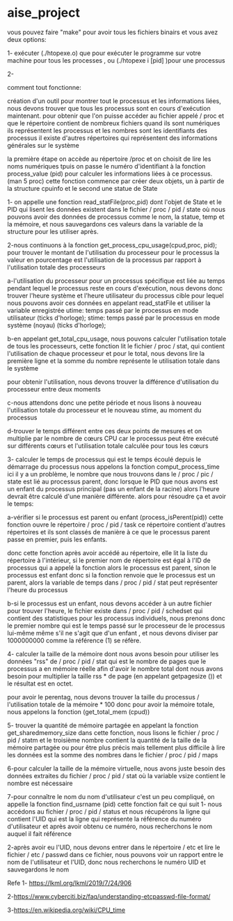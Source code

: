 # aise_project


vous pouvez faire "make" pour avoir tous les fichiers binairs et vous avez deux options: 

1- exécuter (./htopexe.o) que pour exécuter le programme sur votre machine pour tous les processes , ou (./htopexe i [pid] )pour une processus

2-


comment tout fonctionne:

création d'un outil pour montrer tout le processus et les informations liées, nous devons trouver que tous les processus sont en cours d'exécution maintenant.
pour obtenir que l'on puisse accéder au fichier appelé / proc et que le répertoire contient de nombreux fichiers quand ils sont numériques ils représentent les processus et les nombres sont les identifiants des processus
il existe d'autres répertoires qui représentent des informations générales sur le système

la première étape on accède au répertoire /proc et on choisit de lire les noms numériques tpuis on passe le numéro d'identifiant à la fonction process_value (pid) pour calculer les informations liées à ce processus. (man 5 proc)
cette fonction commence par créer deux objets, un à partir de la structure cpuinfo et le second une statue de State 

1- on appelle une fonction read_statFile(proc,pid) dont l'objet de State et le PID 
qui lisent les données existent dans le fichier / proc / pid / state où nous pouvons avoir des données de processus comme le nom, la statue, temp et la mémoire, et nous sauvegardons ces valeurs dans la variable de la structure pour les utiliser après.

2-nous continuons à la fonction  get_process_cpu_usage(cpud,proc, pid);
pour trouver le montant de l'utilisation du processeur pour le processus
la valeur en pourcentage est l'utilisation de la processus par rapport à l'utilisation totale des processeurs
  
   a-l'utilisation du processeur pour un processus spécifique est liée au temps pendant lequel le processus reste en cours d'exécution, nous devons donc trouver l'heure système et l'heure utilisateur du processus cible pour lequel nous pouvons avoir ces données en appelant read_statFile et utiliser la variable enregistrée
utime: temps passé par le processus en mode utilisateur (ticks d'horloge);
stime: temps passé par le processus en mode système (noyau) (ticks d'horloge);

   b-en appelant get_total_cpu_usage, nous pouvons calculer l'utilisation totale de tous les processeurs, cette fonction lit le fichier / proc / stat, qui contient l'utilisation de chaque processeur et pour le total, nous devons lire la première ligne et la somme du nombre représente le utilisation totale dans le système

pour obtenir l'utilisation, nous devons trouver la différence d'utilisation du processeur entre deux moments

   c-nous attendons donc une petite période et nous lisons à nouveau l'utilisation totale du processeur et le nouveau stime, au moment du processus

   d-trouver le temps différent entre ces deux points de mesures et on multiplie par le nombre de cœurs CPU car le processus peut être exécuté sur différents cœurs et l'utilisation totale calculée pour tous les cœurs



3- calculer le temps de processus qui est le temps écoulé depuis le démarrage du processus
nous appelons la fonction comput_process_time
ici il y a un problème, le nombre que nous trouvons dans le / proc / pic / state est lié au processus parent, donc lorsque le PID que nous avons est un enfant du processus principal (pas un enfant de la racine) alors l'heure devrait être calculé d'une manière différente. 
alors pour résoudre ça et avoir le temps:

 a-vérifier si le processus est parent ou enfant (process_isPerent(pid))
 cette fonction ouvre le répertoire / proc / pid / task
ce répertoire contient d'autres répertoires et ils sont classés de manière à ce que le processus parent passe en premier, puis les enfants.

donc cette fonction après avoir accédé au répertoire, elle lit la liste du répertoire à l'intérieur, si le premier nom de répertoire est égal à l'ID de processus qui a appelé la fonction alors le processus est parent, sinon le processus est enfant
donc si la fonction renvoie que le processus est un parent, alors la variable de temps dans / proc / pid / stat peut représenter l'heure du processus

  b-si le processus est un enfant, nous devons accéder à un autre fichier pour trouver l'heure, le fichier existe dans / proc / pid / schedset qui contient des statistiques pour les processus individuels, nous prenons donc le premier nombre qui est le temps passé sur le processeur de le processus lui-même même s'il ne s'agit que d'un enfant , et nous devons diviser par 1000000000 comme la référence (1) se réfère.


4- calculer la taille de la mémoire dont nous avons besoin pour utiliser les données "rss" de / proc / pid / stat qui est le nombre de pages que le processus a en mémoire réelle afin d'avoir le nombre total dont nous avons besoin pour multiplier la taille rss * de page (en appelant getpagesize ()) et le résultat est en octet.

pour avoir le perentag, nous devons trouver la taille du processus / l'utilisation totale de la mémoire * 100
donc pour avoir la mémoire totale, nous appelons la fonction (get_total_mem (cpud)) 

5- trouver la quantité de mémoire partagée en appelant la fonction
get_sharedmemory_size dans cette fonction, nous lisons le fichier / proc / pid / statm et le troisième nombre contient la quantité de la taille de la mémoire partagée ou pour être plus précis mais tellement plus difficile à lire les données est la somme des nombres dans le fichier / proc / pid / maps


6-pour calculer la taille de la mémoire virtuelle, nous avons juste besoin des données extraites du fichier / proc / pid / stat où la variable vsize contient le nombre est nécessaire


7-pour connaître le nom du nom d'utilisateur c'est un peu compliqué, on appelle la fonction find_usrname (pid)
cette fonction fait ce qui suit
 1- nous accédons au fichier / proc / pid / status et nous récupérons la ligne qui contient l'UID qui est la ligne qui représente la référence du numéro d'utilisateur et après avoir obtenu ce numéro, nous recherchons le nom auquel il fait référence
 
 2-après avoir eu l'UID, nous devons entrer dans le répertoire / etc et lire le fichier / etc / passwd dans ce fichier, nous pouvons voir un rapport entre le nom de l'utilisateur et l'UID, donc nous recherchons le numéro UID et sauvegardons le nom



Refe
1- https://lkml.org/lkml/2019/7/24/906

2-https://www.cyberciti.biz/faq/understanding-etcpasswd-file-format/

3-https://en.wikipedia.org/wiki/CPU_time
